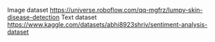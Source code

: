 Image dataset https://universe.roboflow.com/qq-mgfrz/lumpy-skin-disease-detection
Text dataset https://www.kaggle.com/datasets/abhi8923shriv/sentiment-analysis-dataset
